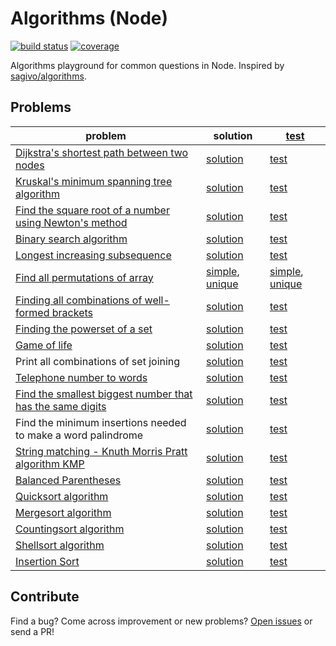 # Algorithms (Node)

[![build status][build-badge]][build-url]
[![coverage][coverage-badge]][coverage-url]

[build-badge]: https://api.travis-ci.org/arrowrowe/algorithms-node.svg
[build-url]: https://travis-ci.org/arrowrowe/algorithms-node
[coverage-badge]: http://codecov.io/github/arrowrowe/algorithms-node/coverage.svg?branch=master
[coverage-url]: http://codecov.io/github/arrowrowe/algorithms-node?branch=master

Algorithms playground for common questions in Node. Inspired by [sagivo/algorithms](https://github.com/sagivo/algorithms).

## Problems
| problem | solution | [test][build-url] |
|---------|----------|-------------------|
| [Dijkstra's shortest path between two nodes](https://en.wikipedia.org/wiki/Dijkstra%27s_algorithm) | [solution](alg/dijkstra.js) | [test](test/alg/dijkstra-spec.js) |
| [Kruskal's minimum spanning tree algorithm](https://en.wikipedia.org/wiki/Kruskal%27s_algorithm) | [solution](alg/kruskal.js) | [test](test/alg/kruskal-spec.js) |
| [Find the square root of a number using Newton's method](https://en.wikipedia.org/wiki/Newton%27s_method) | [solution](alg/sqrt.js) | [test](test/alg/sqrt-spec.js) |
| [Binary search algorithm](https://en.wikipedia.org/wiki/Binary_search_algorithm) | [solution](alg/binary-search.js) | [test](test/alg/binary-search-spec.js) |
| [Longest increasing subsequence](http://en.wikipedia.org/wiki/Longest_increasing_subsequence) | [solution](alg/longest-increasing-subsequence.js) | [test](test/alg/longest-increasing-subsequence-spec.js) |
| [Find all permutations of array](https://en.wikipedia.org/wiki/Permutation) | [simple](alg/permutation/simple.js), [unique](alg/permutation/unique.js) | [simple](test/alg/permutation/simple-spec.js), [unique](test/alg/permutation/unique-spec.js) |
| [Finding all combinations of well-formed brackets](http://stackoverflow.com/questions/727707/finding-all-combinations-of-well-formed-brackets) | [solution](alg/bracket.js) | [test](test/alg/bracket-spec.js) |
| [Finding the powerset of a set](http://en.wikipedia.org/wiki/Power_set) | [solution](alg/powerset.js) | [test](test/alg/powerset-spec.js) |
| [Game of life](https://en.wikipedia.org/wiki/Conway%27s_Game_of_Life) | [solution](alg/life/evolve.js) | [test](test/alg/life/evolve-spec.js) |
| Print all combinations of set joining | [solution](alg/join-set.js) | [test](test/alg/join-set-spec.js) |
| [Telephone number to words](http://www.mobilefish.com/services/phonenumber_words/phonenumber_words.php) | [solution](alg/telword.js) | [test](test/alg/telword-spec.js) |
| [Find the smallest biggest number that has the same digits](http://stackoverflow.com/questions/9368205/given-a-number-find-the-next-higher-number-which-has-the-exact-same-set-of-digi) | [solution](alg/smallest-bigger-with-same-digits.js) | [test](test/alg/smallest-bigger-with-same-digits-spec.js) |
| Find the minimum insertions needed to make a word palindrome | [solution](alg/palindrome/insert.js) | [test](test/alg/palindrome/insert-spec.js) |
| [String matching - Knuth Morris Pratt algorithm KMP](http://en.wikipedia.org/wiki/Knuth%E2%80%93Morris%E2%80%93Pratt_algorithm) | [solution](alg/kmp.js) | [test](test/alg/kmp-spec.js) |
| [Balanced Parentheses](http://stackoverflow.com/questions/14930073/how-to-check-if-a-string-is-balanced) | [solution](alg/is-balanced.js) | [test](test/alg/is-balanced-spec.js) |
| [Quicksort algorithm](http://en.wikipedia.org/wiki/Quicksort) | [solution](alg/sort/quick.js) | [test](test/alg/sort-spec.js) |
| [Mergesort algorithm](https://en.wikipedia.org/wiki/Merge_sort) | [solution](alg/sort/merge.js) | [test](test/alg/sort-spec.js) |
| [Countingsort algorithm](http://en.wikipedia.org/wiki/Counting_sort) | [solution](alg/sort/count.js) | [test](test/alg/sort-spec.js) |
| [Shellsort algorithm](http://en.wikipedia.org/wiki/Shellsort) | [solution](alg/sort/shell.js) | [test](test/alg/sort-spec.js) |
| [Insertion Sort](https://en.wikipedia.org/wiki/Insertion_sort) | [solution](alg/sort/insert.js) | [test](test/alg/sort-spec.js) |

## Contribute

Find a bug? Come across improvement or new problems? [Open issues](https://github.com/arrowrowe/algorithms-node/issues/new) or send a PR!

